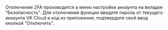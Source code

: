 Отключение 2FA производится а меню настройки аккаунта на вкладке "Безопасность". Для отключения функции введите пароль от текущего аккаунта VK Cloud и код из приложения, подтвердите свой ввод кнопкой "Отключить".

